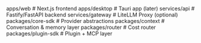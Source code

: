 apps/web          # Next.js frontend
apps/desktop      # Tauri app (later)
services/api      # Fastify/FastAPI backend
services/gateway  # LiteLLM Proxy (optional)
packages/core-sdk # Provider abstractions
packages/context  # Conversation & memory layer
packages/router   # Cost router
packages/plugin-sdk # Plugin + MCP layer
